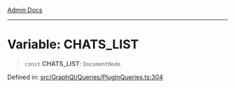 [Admin Docs](/)

***

# Variable: CHATS\_LIST

> `const` **CHATS\_LIST**: `DocumentNode`

Defined in: [src/GraphQl/Queries/PlugInQueries.ts:304](https://github.com/abhassen44/talawa-admin/blob/285f7384c3d26b5028a286d84f89b85120d130a2/src/GraphQl/Queries/PlugInQueries.ts#L304)
